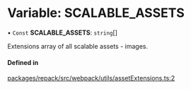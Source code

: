 # Variable: SCALABLE\_ASSETS

• `Const` **SCALABLE\_ASSETS**: `string`[]

Extensions array of all scalable assets - images.

#### Defined in

[packages/repack/src/webpack/utils/assetExtensions.ts:2](https://github.com/callstack/repack/blob/9e6a11a/packages/repack/src/webpack/utils/assetExtensions.ts#L2)
